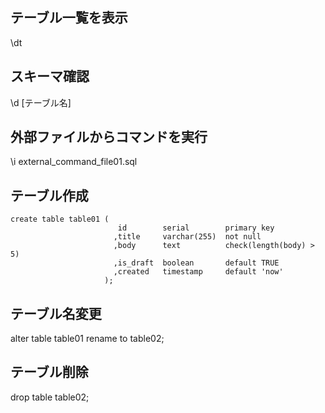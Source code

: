 ## テーブル一覧を表示
\dt

## スキーマ確認
\d [テーブル名]

## 外部ファイルからコマンドを実行
 \i external_command_file01.sql

## テーブル作成
```
create table table01 (
                        id        serial        primary key
                       ,title     varchar(255)  not null
                       ,body      text          check(length(body) > 5)
                       ,is_draft  boolean       default TRUE
                       ,created   timestamp     default 'now'
                     );
```

## テーブル名変更
alter table table01 rename to table02;

## テーブル削除
drop table table02;




